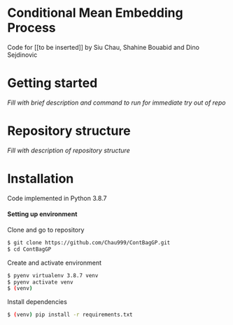 # Conditional Mean Embedding Process

Code for [[to be inserted]] by Siu Chau, Shahine Bouabid and Dino Sejdinovic


# Getting started

_Fill with brief description and command to run for immediate try out of repo_


# Repository structure

_Fill with description of repository structure_


# Installation

Code implemented in Python 3.8.7

#### Setting up environment

Clone and go to repository
```bash
$ git clone https://github.com/Chau999/ContBagGP.git
$ cd ContBagGP
```

Create and activate environment
```bash
$ pyenv virtualenv 3.8.7 venv
$ pyenv activate venv
$ (venv)
```

Install dependencies
```bash
$ (venv) pip install -r requirements.txt
```
